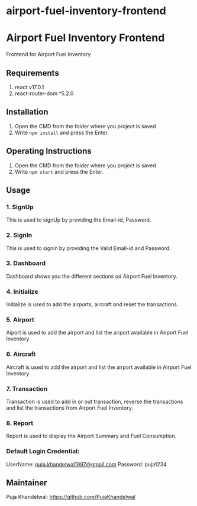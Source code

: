 # airport-fuel-inventory-frontend

# Airport Fuel Inventory Frontend
Frontend for Airport Fuel Inventory

## Requirements
1) react v17.0.1
2) react-router-dom ^5.2.0

## Installation
1. Open the CMD from the folder where you project is saved
2. Write `npm install` and press the Enter.

## Operating Instructions
1. Open the CMD from the folder where you project is saved
2. Write `npm start` and press the Enter.

## Usage
### 1. SignUp
   This is used to signUp by providing the Email-id, Password.
     
### 2. SignIn
   This is used to signin by providing the Valid Email-id and Password.
   
### 3. Dashboard
   Dashboard shows you the different sections od Airport Fuel Inventory.
   
### 4. Initialize
   Initialize is used to add the airports, aircraft and reset the transactions. 
   
### 5. Airport
  Aiport is used to add the airport and list the airport available in Airport Fuel Inventory 
 
### 6. Aircraft
  Aircraft is used to add the airport and list the airport available in Airport Fuel Inventory
  
### 7. Transaction
  Transaction is used to add in or out transaction, reverse the transactions and list the transactions from Airport Fuel Inventory.
 
### 8. Report
  Report is used to display the Airport Summary and Fuel Consumption.
  
### Default Login Credential: 
UserName: puja.khandelwal1997@gmail.com
Password: puja1234
   


## Maintainer
Puja Khandelwal: https://github.com/PujaKhandelwal
